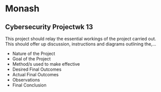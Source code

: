 # Monash
## Cybersecurity Projectwk 13
This project should relay the essential workings of the project carried out. This should offer up discussion, instructions and diagrams outlining the,...
<ul><li>Nature of the Project</li>
<li>Goal of the Project</li>
<li>Method/s used to make effective</li>
<li>Desired Final Outcomes</li>
<li>Actual Final Outcomes</li>
<li>Observations</li>
<li>Final Conclusion</li>
</ul>
